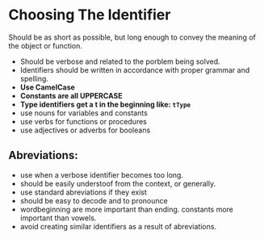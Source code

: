 # Choosing The Identifier

Should be as short as possible, but long enough to convey the meaning of the object or function.

* Should be verbose and related to the porblem being solved.
* Identifiers should be written in accordance with proper grammar and spelling.
* **Use CamelCase**
* **Constants are all UPPERCASE**
* **Type identifiers get a t in the beginning like: `tType`**
* use nouns for variables and constants
* use verbs for functions or procedures
* use adjectives or adverbs for booleans

## **Abreviations:**
* use when a verbose identifier becomes too long.
* should be easily understoof from the context, or generally.
* use standard abreviations if they exist
* should be easy to decode and to pronounce
* wordbeginning are more important than ending. constants more important than vowels.
* avoid creating similar identifiers as a result of abreviations.
